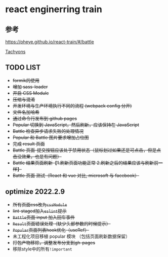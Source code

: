 # react enginerring train
## 参考 
https://pheye.github.io/react-train/#/battle

[Tachyons](https://tachyons.io/)
## TODO LIST
- ~~formik的使用~~
- ~~增加 sass-loader~~
- ~~开启 CSS Module~~
- ~~压缩与混淆~~
- ~~开发环境与⽣产环境执⾏不同的流程 (webpack config 分开)~~
- ~~⽂件名加哈希~~
- ~~通过命令⾏发布到 github pages~~
- ~~Popular 切换到 JavaScript，然后刷新，应该保持在 JavaScript~~
- ~~Battle 检查异步请求失败的处理情况~~
- ~~Popular 和 Battle 图片要求增加占位图~~
- ~~完成 result 页面~~
- ~~Battle 页面-提交按钮应该处于禁用状态（鼠标划过如果还是可点击，但是点击没效果，也是有问题）~~
- ~~Battle 结果页面刷新【1.刷新页面功能正常 2.刷新之后的结果应该与刷新前一样】~~
- ~~Battle 页面 测试（React 和 vue 对比, microsoft 与 facebook）~~

## optimize 2022.2.9
- ~~所有页面css改为`cssModule`~~
- ~~lint-staged加入`eslint`提示~~
- ~~`Battle`页面 input 加入回车事件~~
- ~~`Result`页面错误处理（缺少头部参数的时候提示）~~
- ~~`Popular`页面列表hook优化（useRef）~~
- 未工程化项目移植 popular 模块 （包括页面刷新数据保留）
- ~~打包产物移除，调整发布分支到gh-pages~~
- 移除style中的所有`!important`
